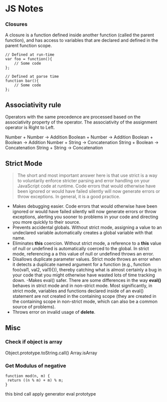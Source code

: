 # JS Notes

### Closures
A closure is a function defined inside another function (called the parent function), and has access to variables that are declared and defined in the parent function scope.

```
// Defined at run-time
var foo = function(){ 
    // Some code
}; 

// Defined at parse time
function bar(){ 
    // Some code
};
```

## Associativity rule 

Operators with the same precedence are processed based on the associativity property of the operator. The associativity of the assignment operator is Right to Left.

Number + Number -> Addition
Boolean + Number -> Addition
Boolean + Boolean -> Addition
Number + String -> Concatenation
String + Boolean -> Concatenation
String + String -> Concatenation

## Strict Mode

>The short and most important answer here is that use strict is a way to voluntarily enforce stricter parsing and error handling on your JavaScript code at runtime. Code errors that would otherwise have been ignored or would have failed silently will now generate errors or throw exceptions. In general, it is a good practice.

- Makes debugging easier. Code errors that would otherwise have been ignored or would have failed silently will now generate errors or throw exceptions, alerting you sooner to problems in your code and directing you more quickly to their source.
- Prevents accidental globals. Without strict mode, assigning a value to an undeclared variable automatically creates a global variable with that name. 
- Eliminates **this** coercion. Without strict mode, a reference to a **this** value of null or undefined is automatically coerced to the global. In strict mode, referencing a a this value of null or undefined throws an error.
- Disallows duplicate parameter values. Strict mode throws an error when it detects a duplicate named argument for a function (e.g., function foo(val1, val2, val1){}), thereby catching what is almost certainly a bug in your code that you might otherwise have wasted lots of time tracking down.
-Makes eval() safer. There are some differences in the way **eval()** behaves in strict mode and in non-strict mode. Most significantly, in strict mode, variables and functions declared inside of an eval() statement are not created in the containing scope (they are created in the containing scope in non-strict mode, which can also be a common source of problems).
- Throws error on invalid usage of **delete**.  

## Misc
###  Check if object is array
 Object.prototype.toString.call()
 Array.isArray
 ### Get Modulus of negative
 ```
 function mod(n, m) {
  return ((n % m) + m) % m;
}
 ```

this
bind
call
apply
generator
eval
prototype
<!--stackedit_data:
eyJoaXN0b3J5IjpbLTE1OTE1MDQ2MjQsMTQ4NjMzMjY5NV19
-->